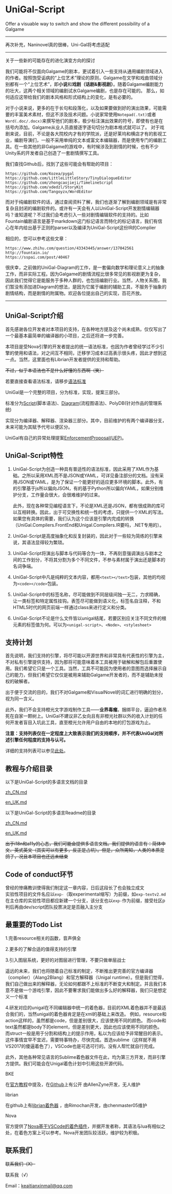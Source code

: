 # UniGal-Script

Offer a visuable way to switch and show the different possibility of a Galgame

-----

再次补充，Naninovel真的很棒，Uni-Gal将考虑适配

-----

关于一些新的可能存在的进化演变方向的探讨

我们可能将不仅面向Galgame的剧本，更试着引入一些支持从通用编剧领域进入的作者。按照饱受诟病的“上位艺术”理论的原则，Galgame在文学和戏曲领域分别都有一个“上位艺术”，即**小说**和**戏剧（话剧&影视剧）**。随着Galgame编剧能力的壮大，这两个相关领域的编剧试水Galgame编剧，也是存在可能的。
那么，如何适应这带给我们的剧本风格和形式结构上的变化，是有必要的。

对于小说来说，更多的在于长句和段落化，以及如果要做到好的演出效果，可能需要的丰富美术素材，但这不涉及技术问题。小说家常使用```Notepad(.txt)```或者```Word(.doc/.docx)```来撰写他们的剧本，极少标注演出效果的符号，即使有也是在括号内添加。Galgame从业人员直接逐字逐句切分为剧本格式就可以了。
对于戏剧来说，目前，不论是各大院校内才有的学院派，还是好莱坞和横店才有的影视工业，编剧导演们，一般不采用单纯的文本或富文本编辑器，而是使用专门的编剧工具。在一些其他的非Galgame的游戏中，有时候涉及到剧情的时候，也有不少Unity系的开发者自己创造了一套剧情撰写工具。

我们查找Github后，找到了这些可能会有帮助的项目：
```plaintext
https://github.com/Kozea/pygal
https://github.com/LittleLittleStory/TinyDialogueEditor
https://github.com/zhongcaojieji/TimelineScript
https://github.com/xdedzl/StoryKit
https://github.com/Tangoyzx/WordEditor
```

而对于纯编剧软件的话，通过查阅资料了解，我们也逐渐了解到编剧领域是有非常复杂且封闭的编剧软件的。或许有一天会有人以UniGal-Script开发剧情编辑器吗？谁知道呢？不过我们会考虑引入一些对剧情编辑软件的支持的。比如Fountain编剧语言是基于markdown这门标记语言而特化的标记语言，我们有信心在年内给出基于正则的parser以及编译为UniGal-Script这份IR的Complier

相应的，您可以参考这些文章：
```plaintext
https://www.zhihu.com/question/43343445/answer/137042561
http://fountain.io/
https://sspai.com/post/40467
```

很庆幸，之前做的UniGal-Diagram的工作，是一套偏向数学和理论意义上的抽象工作，而非实际工程。因为Galgame的剧情流程比很多常见的影视剧更为复杂，因此我们觉得它是能服务于多种人群的，也包括编剧行业。当然，人物关系图，我们暂没有添加进Diagram的想法，是因为它属于编剧的辅助工具，不服务于抽象的剧情结构，而是剧情的附属物。欢迎各位提出自己的实现，百花齐放。

-----

## UniGal-Script介绍
首先感谢各位开发者对本项目的支持，在各种地方提及这个尚未成熟，仅仅写出了一个最基本最简单的编译器的小项目，之后还将进一步完善。

本项目是受Nova引擎的开发者提出的统一语法标准，也因为作者曾经学过不少引擎的使用和语法，对之间互不相同，迁移学习成本过高表示很头疼，因此才想到这一点。当然，这里面也有Librian开发者提供的支持和帮助。

~~不过，似乎本语法也不是什么好懂的东西啊（笑）~~

若要直接查看语法标准，请移步[语法标准](./Docs/zh_CN/UniGal-text.md)

UniGal是一个完整的项目，分为标准，实现，提案三部分。

标准分为[Script](https://github.com/Uni-Gal/UniGal-Script)(脚本语法)、[Diagram](https://github.com/Uni-Gal/UniGal-Diagram)(流程图语法)、PolyDB(针对作品的管理系统)

实现分为编译器、解释器、渲染器三部分。其中，目前维护的有两个编译器分支，未来可能为其赋予代号以便区分。

UniGal有自己的异常处理提案[EnforcementProposal(UEP)](https://github.com/Uni-Gal/UniGal-EnforcementProposal)。

## UniGal-Script特性

1. UniGal-Script为创造一种具有普适性的语法标准，因此采用了XML作为基础。之所以采用XML而不是JSON或YAML，可详见备注部分的文档。没有采用JSON或YAML，是为了保证一个能更好的适应更多环境的脚本。此外，有的引擎基于js所以偏向JSON，有的基于Python所以偏向YAML，如果分别维护分支，工作量会很大，会很难维护的过来。

   此外，现在各种常见编程语言下，不论是XML还是JSON，都有很成熟的库可以互相转换。因此，出于可交换性和统一性的考虑，只提供一个XML的写法。如果您有具体的需要，我们认为这个应该是引擎内完成的转换（UniGal.Compilers.FrontEnd和Unigal.Compilers.IR要吗，.NET专用的）。

2. UniGal-Script是高度抽象化和反复封装的，因此对于一些较为简练的引擎来说，其语法显得较为繁琐。

3. UniGal-Script将演出与脚本与代码等合为一体，不再刻意强调演出与剧本之间的工作划分，不将其分割为多个不同文件，不参与素材属于演出还是脚本的名词争端。

4. UniGal-Script中凡是纯粹的文本内容，都用```<text></text>```包装，其他的均视为```<code></code>```包装。

5. UniGal-Script中的标签名称，尽可能做到不同层级间独一无二，力求精确，让一类标签和特定属性挂钩。表签尽可能做到语义化，标签名自注释，不和HTML5时代的网页前端一样通过class来进行定义和分类。

6. UniGal-Script不论是什么文件皆以unigal结尾，若要区别应关注不同文件的根元素的标签值为何。可以为```<unigal-script>```、```<Node>```、```<stylesheet>```

## 支持计划

首先说明，我们支持的引擎，将尽可能以开源世界和非常具有代表性的引擎为主，不对私有引擎提供支持，因为那将可能意味着本工具被用于破解和解包后重置使用。我们希望它只是一个工具。当然，工具不可能因为使用者的意图而选择展示自己的能力，但我们希望它仅仅是被用来辅助Galgame开发者的，而不是辅助未授权的破解者。

出于便于交流的目的，我们不对Galgame和VisualNovel的词汇进行明确的划分，视为同一含义。

此外，我们不会支持橙光文字游戏制作工具——**业界毒瘤**。捆绑平台，逼迫作者吊死在自家一颗树上。UniGal不建议非乙女向且有非橙光社群以外的收入计划的任何开发者盲目入坑此工具，直至橙光允许用户自由的本地的打包游戏为止。

**注意：支持列表仅在一定程度上大致表示我们的支持顺序，并不代表UniGal对所述引擎任何程度的支持与认可。**

详细的支持列表可以参见[此处](Readme/zh_CN/UniGal-supportlist.md)。

## 教程与介绍目录

以下是UniGal-Script的多语言文档的目录

[zh_CN.md](./Docs/zh_CN/README.md)

[en_UK.md](./Docs/en_UK/README.md)

以下是UniGal-Script的多语言Readme的目录

[zh_CN.md](./Readme/zh_CN/README.md)

[en_UK.md](./Readme/en_UK/README.md)

~~出于i18n和a11y的心态，我们可能会提供多语言文档。我们提供的语言有：简体中文、英式英文（其实可以有更多，反正是占坑）。但是，众所周知，人类的本质是鸽子，况且本项目也还远未结束~~  

## Code of conduct环节  
曾经的惨痛教训使得我们制定这一章内容，日后这段长了也会独立成文    
实验性项目的文件名应以`exp-`（取experimental缩写）为前缀，如`exp-textv2.md`  
在主仓库的实验性项目都应新建一个分支，该分支也以`exp-`作为前缀，接受社区p判后再由dev/script团队投票决定是否融入主分支  

## 最重要的Todo List

1.完善resource相关的函数，音声俱全

2.更多的了解合适的值得支持的引擎

3.引入图层系统，更好的对图层进行管理，不要只做单层战士

遥远的未来，我们也将随着自己标准的制定，不断推出更完善的官方编译器（complier）（Alang2Blang）和官方解释器（Unigal runtime）。但是我们觉得，我们自己做出来的解释器，无论如何都跟不上标准的不断变大和制定。并且我们本意不是做一个游戏引擎，因此不要奢求我们能做出多么好的解释器，我们只是想定义一个标准


4.研发对应的unigal在不同编辑器中统一的着色器，目前的XML着色器并不是最适合我们的，当然unigal的着色器肯定是在xml的基础上来改造。
例如，resource和action这样的，虽然都是code，但是差别很大，应该使用不同的颜色。
而code和text虽然都是body下的element，但是差别更大，因此也应该使用不同的颜色。
而struct一般是用于分割和结构上的提示作用，私以为应该给予非常醒目的表示。
这件事情宜早不宜迟，需要特事特办，尽快完成。首选sublime（这样就不用VS2017的傻逼着色了），VSCode也是可选可行的。没有人帮忙就自行完成。

此外，其他各种常见语言的Sublime着色器文件在此，均为第三方开发，而非引擎方提供。我们可能会在Unigal着色计划中引用这些开源代码。

BKE  

在[官方教程](http://docs.bakery.moe/faq)中提及，在[Github](https://github.com/AllanZyne/BKS4Sublime)上有公开   由AllenZyne开发，无人维护

librian 

在github上有[librian着色器](https://github.com/RimoChan/Librian/tree/master/librian/librian%E6%9C%AC%E9%AB%94/%E5%9C%9F%E7%89%B9%E7%94%A2) ，由Rimochan开发，由chenmaster05维护

Nova 

官方提供了[Nova基于VSCode的着色插件](https://github.com/zhouhaoyu/vscode-nova-script)，并据开发者称，其语法与lua有相似之处，在着色方案上可以参考。Nova开发团队较活跃，维护较为积极。

## 联系我们

~~联系我们（X）~~

联系我（√）

Email：keaitianxinmail@qq.com

